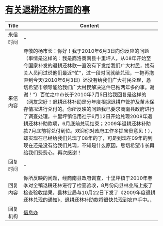 # <a href="http://www.shangluo.gov.cn/zmhd/ldxxxx.jsp?urltype=leadermail.LeaderMailContentUrl&wbtreeid=1112&leadermailid=1003">有关退耕还林方面的事</a>
|Title|Content|
|:---:|---|
|来信时间|-|
|来信内容|尊敬的杨市长：你好！我于2010年6月3日向你反应的问题（事情是这样的：我是商洛商南县十里坪人，从08年开始至今国家补发的退耕还林款一直没有下发给我们广大村民，找有关人员问过说他们最近“忙"，过一段时间就给兑现，一拖再拖直到今天(2010年6月3日）还没有给我们广大村民兑现，恳切希望市领导能给我们广大村民解决这件已拖两年多的事。谢谢！”）百忙之中市长于2010年7月5日给我回复是这样的（网友您好！退耕还林补助是分年度根据退耕户管护及苗木保存情况进行兑付的。你所反映的问题我已要求商南县政府进行了调查处理，十里坪镇信用社于6月12日开始兑现2008年退耕还林补助款项，6月底前兑现结束；2009年退耕还林补助款7月底前将兑付到位。欢迎你对政府工作多提宝贵意见！），却实现在已经给我们兑现了08年的了，可是到现在09年的到现在还是没有给我们兑现，不知是什么原因，恳切希望市长再给我们费费心。再次感谢！|
|回复时间|-|
|回复内容|你所反映的问题，经商南县政府调查，十里坪镇于2010年春季对全镇退耕还林进行了检查验收，8月份向县林业局上报了检查验收结果，县林业局与10月22日下发了《2009年度退耕还林兑现的通知》，退耕还林补助款将很快兑现到农户手中。，|
|回复机构|<a href="../../categories/agencies/信息办.md">信息办</a>|